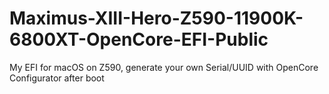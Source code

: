 # Maximus-XIII-Hero-Z590-11900K-6800XT-OpenCore-EFI-Public
 My EFI for macOS on Z590, generate your own Serial/UUID with OpenCore Configurator after boot
